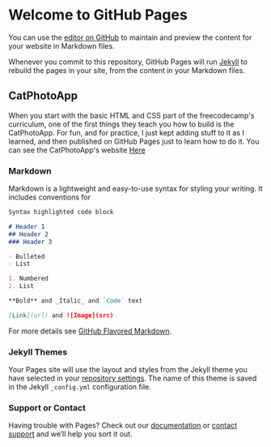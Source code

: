# Welcome to GitHub Pages

You can use the [editor on GitHub](https://github.com/mr2much/webdev/edit/master/README.md) to maintain and preview the content for your website in Markdown files.

Whenever you commit to this repository, GitHub Pages will run [Jekyll](https://jekyllrb.com/) to rebuild the pages in your site, from the content in your Markdown files.

## CatPhotoApp

When you start with the basic HTML and CSS part of the freecodecamp's curriculum, one of the first things they teach you how to build is the CatPhotoApp. For fun, and for practice, I just kept adding stuff to it as I learned, and then published on GitHub Pages just to learn how to do it. You can see the CatPhotoApp's website [Here](https://mr2much.github.io/webdev/catphotoapp/html/practice)

### Markdown

Markdown is a lightweight and easy-to-use syntax for styling your writing. It includes conventions for

```markdown
Syntax highlighted code block

# Header 1
## Header 2
### Header 3

- Bulleted
- List

1. Numbered
2. List

**Bold** and _Italic_ and `Code` text

[Link](url) and ![Image](src)
```

For more details see [GitHub Flavored Markdown](https://guides.github.com/features/mastering-markdown/).

### Jekyll Themes

Your Pages site will use the layout and styles from the Jekyll theme you have selected in your [repository settings](https://github.com/mr2much/webdev/settings). The name of this theme is saved in the Jekyll `_config.yml` configuration file.

### Support or Contact

Having trouble with Pages? Check out our [documentation](https://help.github.com/categories/github-pages-basics/) or [contact support](https://github.com/contact) and we’ll help you sort it out.
